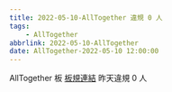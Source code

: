 ```yaml
---
title: 2022-05-10-AllTogether 違規 0 人
tags:
    - AllTogether
abbrlink: 2022-05-10-AllTogether
date: AllTogether-2022-05-10 12:00:00
---
```

AllTogether 板 [板規連結](https://www.ptt.cc/bbs/AllTogether/M.1643211430.A.5FB.html)
昨天違規 0 人
